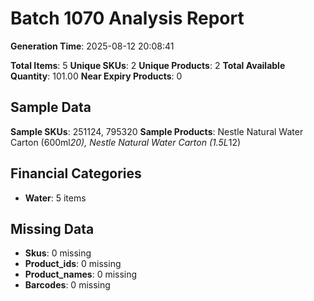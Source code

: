 # Batch 1070 Analysis Report

**Generation Time**: 2025-08-12 20:08:41

**Total Items**: 5
**Unique SKUs**: 2
**Unique Products**: 2
**Total Available Quantity**: 101.00
**Near Expiry Products**: 0

## Sample Data
**Sample SKUs**: 251124, 795320
**Sample Products**: Nestle Natural Water Carton (600ml*20), Nestle Natural Water Carton (1.5L*12)

## Financial Categories
- **Water**: 5 items

## Missing Data
- **Skus**: 0 missing
- **Product_ids**: 0 missing
- **Product_names**: 0 missing
- **Barcodes**: 0 missing
